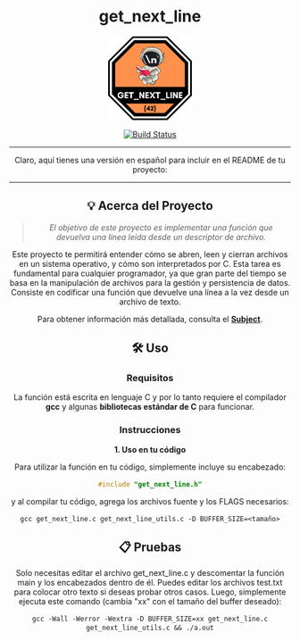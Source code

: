 <div align="center">
<h1>get_next_line</h1>
<img src="https://raw.githubusercontent.com/gusgonza42/my-utils-gusgonza/main/ft_badges_42/badge_01_get_next_line_500px.png" style="width: 150px; height: 150px;">


[![Build Status](https://img.shields.io/static/v1?label=Build%20Status&message=success&color=green)](https://github.com/gusgonza42/get_next_line)

- - -

Claro, aquí tienes una versión en español para incluir en el README de tu proyecto:

---

## 💡 Acerca del Proyecto

> _El objetivo de este proyecto es implementar una función que devuelva una línea leída desde un descriptor de archivo._

Este proyecto te permitirá entender cómo se abren, leen y cierran archivos en un sistema operativo, y cómo son interpretados por C. Esta tarea es fundamental para cualquier programador, ya que gran parte del tiempo se basa en la manipulación de archivos para la gestión y persistencia de datos. Consiste en codificar una función que devuelve una línea a la vez desde un archivo de texto.

Para obtener información más detallada, consulta el [**Subject**](https://github.com/gusgonza42/get_next_line/blob/main/get_next_line-es.subject.pdf).

## 🛠️ Uso

### Requisitos

La función está escrita en lenguaje C y por lo tanto requiere el compilador **gcc** y algunas **bibliotecas estándar de C** para funcionar.

### Instrucciones

**1. Uso en tu código**

Para utilizar la función en tu código, simplemente incluye su encabezado:

```C
#include "get_next_line.h"
```

y al compilar tu código, agrega los archivos fuente y los FLAGS necesarios:

```shell
gcc get_next_line.c get_next_line_utils.c -D BUFFER_SIZE=<tamaño>
```

## 📋 Pruebas

Solo necesitas editar el archivo get_next_line.c y descomentar la función main y los encabezados dentro de él. Puedes editar los archivos test.txt para colocar otro texto si deseas probar otros casos. Luego, simplemente ejecuta este comando (cambia "xx" con el tamaño del buffer deseado):

```shell
gcc -Wall -Werror -Wextra -D BUFFER_SIZE=xx get_next_line.c get_next_line_utils.c && ./a.out
```


